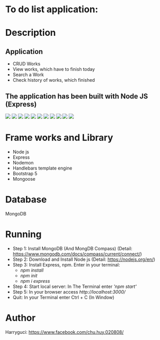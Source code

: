 # To do list application:

# Description

<h2>Application</h2>
<ul>
    <li>CRUD Works</li>
    <li>View works, which have to finish today</li>
    <li>Search a Work</li>
    <li>Check history of works, which finished</li>
</ul>

<h2>The application has been built with Node JS (Express)</h2>
<a href="https://files.fm/u/ca485fp49#/view/des1.png"><img src="https://files.fm/thumb_show.php?i=ry4u2akn8"></a>
<a href="https://files.fm/u/ca485fp49#/view/des2.png"><img src="https://files.fm/thumb_show.php?i=cwxydh7kr"></a>
<a href="https://files.fm/u/ca485fp49#/view/des2_5.png"><img src="https://files.fm/thumb_show.php?i=dvyn424ev"></a>
<a href="https://files.fm/u/ca485fp49#/view/des2_6.png"><img src="https://files.fm/thumb_show.php?i=9jrrz7psa"></a>
<a href="https://files.fm/u/ca485fp49#/view/des3.png"><img src="https://files.fm/thumb_show.php?i=7jgkxufkx"></a>
<a href="https://files.fm/u/ca485fp49#/view/des4.png"><img src="https://files.fm/thumb_show.php?i=vttdg8x43"></a>
<a href="https://files.fm/u/ca485fp49#/view/des5.png"><img src="https://files.fm/thumb_show.php?i=akjknk6k5"></a>
<a href="https://files.fm/u/ca485fp49#/view/des6.png"><img src="https://files.fm/thumb_show.php?i=tv4mz6s78"></a>
<a href="https://files.fm/u/ca485fp49#/view/des7.png"><img src="https://files.fm/thumb_show.php?i=n4fjmmygq"></a>
<a href="https://files.fm/u/ca485fp49#/view/des7_5.png"><img src="https://files.fm/thumb_show.php?i=8pbkzxxy3"></a>
<a href="https://files.fm/u/ca485fp49#/view/des8.png"><img src="https://files.fm/thumb_show.php?i=rnsrv545a"></a>

# Frame works and Library

<ul>
    <li>Node js</li>
    <li>Express</li>
    <li>Nodemon</li>
    <li>Handlebars template engine</li>
    <li>Bootstrap 5</li>
    <li>Mongoose</li>
</ul>

# Database

<p>MongoDB</p>

# Running

<ul>
    <li>Step 1: Install MongoDB (And MongDB Compass) (Detail: <a href="https://www.mongodb.com/docs/compass/current/connect/">https://www.mongodb.com/docs/compass/current/connect/</a>)</li>
    <li>Step 2: Download and Install Node js (Detail: <a href="https://nodejs.org/en/">https://nodejs.org/en/</a>)</li>
    <li>Step 3: Install Express, npm. Enter in your terminal:
        <ul>
            <li><i>npm install</i></li>
            <li><i>npm init</i></li>
            <li><i>npm i express</i></li>
        </ul>
    </li>
    <li>Step 4: Start local server: In The Terminal enter <i>'npm start'</i></li>
    <li>Step 5: In your browser access <i>http://localhost:3000/</i></li>
    <li>Quit: In your Terminal enter Ctrl + C (In Window)</li>
</ul>

# Author

Harryguci: <a href="https://www.facebook.com/chu.huy.020808/">https://www.facebook.com/chu.huy.020808/</a>
